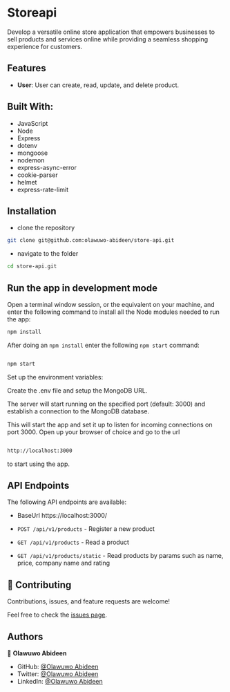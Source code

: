 # Storeapi

Develop a versatile online store application that empowers businesses to sell products and services online while providing a seamless shopping experience for customers.

## Features

- **User**: User can create, read, update, and delete product.

## Built With:

- JavaScript
- Node
- Express
- dotenv
- mongoose
- nodemon
- express-async-error
- cookie-parser
- helmet
- express-rate-limit

## Installation

- clone the repository

```sh
git clone git@github.com:olawuwo-abideen/store-api.git
```

- navigate to the folder

```sh
cd store-api.git
```

## Run the app in development mode

Open a terminal window session, or the equivalent on your machine, and enter the following command to install all the
Node modules needed to run the app:

```sh
npm install
```

After doing an `npm install` enter the following `npm start` command:

```sh

npm start

```

Set up the environment variables:

Create the .env file and setup the MongoDB URL.

The server will start running on the specified port (default: 3000) and establish a connection to the MongoDB database.

This will start the app and set it up to listen for incoming connections on port 3000. Open up your browser of choice
and go to the url

```sh

http://localhost:3000

```

to start using the app.

## API Endpoints

The following API endpoints are available:

- BaseUrl https://localhost:3000/

- `POST /api/v1/products` - Register a new product
- `GET /api/v1/products` - Read a product
- `GET /api/v1/products/static` - Read products by params such as name, price, company name and rating

## 🤝 Contributing

Contributions, issues, and feature requests are welcome!

Feel free to check the [issues page](https://github.com/Olawuwo-Abideen/store-api/issues).

## Authors

👤 **Olawuwo Abideen**

- GitHub: [@Olawuwo Abideen](https://github.com/olawuwo-abideen)
- Twitter: [@Olawuwo Abideen](https://twitter.com/olawuwo_abideen)
- LinkedIn: [@Olawuwo Abideen](https://www.linkedin.com/in/olawuwo-abideen/)
